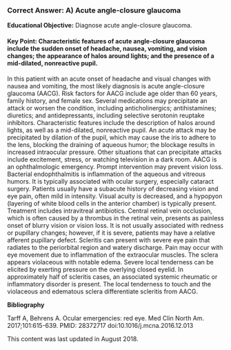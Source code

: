 
### Correct Answer: A) Acute angle-closure glaucoma 

**Educational Objective:** Diagnose acute angle-closure glaucoma.

#### **Key Point:** Characteristic features of acute angle-closure glaucoma include the sudden onset of headache, nausea, vomiting, and vision changes; the appearance of halos around lights; and the presence of a mid-dilated, nonreactive pupil.

In this patient with an acute onset of headache and visual changes with nausea and vomiting, the most likely diagnosis is acute angle-closure glaucoma (AACG). Risk factors for AACG include age older than 60 years, family history, and female sex. Several medications may precipitate an attack or worsen the condition, including anticholinergics; antihistamines; diuretics; and antidepressants, including selective serotonin reuptake inhibitors. Characteristic features include the description of halos around lights, as well as a mid-dilated, nonreactive pupil. An acute attack may be precipitated by dilation of the pupil, which may cause the iris to adhere to the lens, blocking the draining of aqueous humor; the blockage results in increased intraocular pressure. Other situations that can precipitate attacks include excitement, stress, or watching television in a dark room. AACG is an ophthalmologic emergency. Prompt intervention may prevent vision loss.
Bacterial endophthalmitis is inflammation of the aqueous and vitreous humors. It is typically associated with ocular surgery, especially cataract surgery. Patients usually have a subacute history of decreasing vision and eye pain, often mild in intensity. Visual acuity is decreased, and a hypopyon (layering of white blood cells in the anterior chamber) is typically present. Treatment includes intravitreal antibiotics.
Central retinal vein occlusion, which is often caused by a thrombus in the retinal vein, presents as painless onset of blurry vision or vision loss. It is not usually associated with redness or pupillary changes; however, if it is severe, patients may have a relative afferent pupillary defect.
Scleritis can present with severe eye pain that radiates to the periorbital region and watery discharge. Pain may occur with eye movement due to inflammation of the extraocular muscles. The sclera appears violaceous with notable edema. Severe local tenderness can be elicited by exerting pressure on the overlying closed eyelid. In approximately half of scleritis cases, an associated systemic rheumatic or inflammatory disorder is present. The local tenderness to touch and the violaceous and edematous sclera differentiate scleritis from AACG.

**Bibliography**

Tarff A, Behrens A. Ocular emergencies: red eye. Med Clin North Am. 2017;101:615-639. PMID: 28372717 doi:10.1016/j.mcna.2016.12.013

This content was last updated in August 2018.
